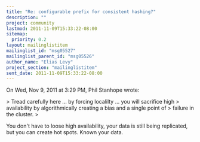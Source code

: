 ```yaml
---
title: "Re: configurable prefix for consistent hashing?"
description: ""
project: community
lastmod: 2011-11-09T15:33:22-08:00
sitemap:
  priority: 0.2
layout: mailinglistitem
mailinglist_id: "msg05527"
mailinglist_parent_id: "msg05526"
author_name: "Elias Levy"
project_section: "mailinglistitem"
sent_date: 2011-11-09T15:33:22-08:00
---
```



On Wed, Nov 9, 2011 at 3:29 PM, Phil Stanhope  wrote:

&gt; Tread carefully here ... by forcing localilty ... you will sacrifice high
&gt; availability by algorithmically creating a bias and a single point of
&gt; failure in the cluster.
&gt;

You don't have to loose high availability, your data is still being
replicated, but you can create hot spots. Known your data.
